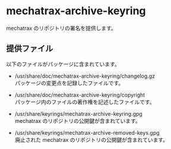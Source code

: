# mechatrax-archive-keyring  
mechatrax のリポジトリの署名を提供します。  

## 提供ファイル  
以下のファイルがパッケージに含まれています。  

* /usr/share/doc/mechatrax-archive-keyring/changelog.gz  
  パッケージの変更点を記録したファイルです。  

* /usr/share/doc/mechatrax-archive-keyring/copyright  
  パッケージ内のファイルの著作権を記述したファイルです。  

* /usr/share/keyrings/mechatrax-archive-keyring.gpg  
  mechatrax のリポジトリの公開鍵が含まれています。  

* /usr/share/keyrings/mechatrax-archive-removed-keys.gpg  
  廃止された mechatrax のリポジトリの公開鍵が含まれています。  
